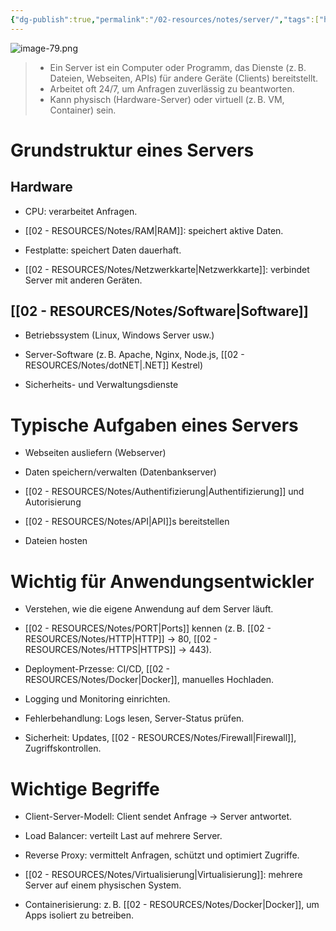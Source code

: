 ```yaml
---
{"dg-publish":true,"permalink":"/02-resources/notes/server/","tags":["hardware/server","AI-generated"],"noteIcon":"","updated":"2025-09-05T10:12:31.785+02:00"}
---
```


![image-79.png](/img/user/02%20-%20RESOURCES/Files/image-79.png)

>- Ein Server ist ein Computer oder Programm, das Dienste (z. B. Dateien, Webseiten, APIs) für andere Geräte (Clients) bereitstellt.  
>- Arbeitet oft 24/7, um Anfragen zuverlässig zu beantworten.
>- Kann physisch (Hardware-Server) oder virtuell (z. B. VM, Container) sein.


# Grundstruktur eines Servers

## Hardware

- CPU: verarbeitet Anfragen.
   
- [[02 - RESOURCES/Notes/RAM\|RAM]]: speichert aktive Daten.
   
- Festplatte: speichert Daten dauerhaft.
   
- [[02 - RESOURCES/Notes/Netzwerkkarte\|Netzwerkkarte]]: verbindet Server mit anderen Geräten.


## [[02 - RESOURCES/Notes/Software\|Software]]

- Betriebssystem (Linux, Windows Server usw.)
   
- Server-Software (z. B. Apache, Nginx, Node.js, [[02 - RESOURCES/Notes/dotNET\|.NET]] Kestrel)
   
- Sicherheits- und Verwaltungsdienste


# Typische Aufgaben eines Servers

- Webseiten ausliefern (Webserver)

- Daten speichern/verwalten (Datenbankserver)

- [[02 - RESOURCES/Notes/Authentifizierung\|Authentifizierung]] und Autorisierung

- [[02 - RESOURCES/Notes/API\|API]]s bereitstellen

- Dateien hosten


# Wichtig für Anwendungsentwickler

- Verstehen, wie die eigene Anwendung auf dem Server läuft.

- [[02 - RESOURCES/Notes/PORT\|Ports]] kennen (z. B. [[02 - RESOURCES/Notes/HTTP\|HTTP]] → 80, [[02 - RESOURCES/Notes/HTTPS\|HTTPS]] → 443).

- Deployment-Przesse: CI/CD, [[02 - RESOURCES/Notes/Docker\|Docker]], manuelles Hochladen.

- Logging und Monitoring einrichten.

- Fehlerbehandlung: Logs lesen, Server-Status prüfen.

- Sicherheit: Updates, [[02 - RESOURCES/Notes/Firewall\|Firewall]], Zugriffskontrollen.


# Wichtige Begriffe

- Client-Server-Modell: Client sendet Anfrage → Server antwortet.

- Load Balancer: verteilt Last auf mehrere Server.

- Reverse Proxy: vermittelt Anfragen, schützt und optimiert Zugriffe.

- [[02 - RESOURCES/Notes/Virtualisierung\|Virtualisierung]]: mehrere Server auf einem physischen System.

- Containerisierung: z. B. [[02 - RESOURCES/Notes/Docker\|Docker]], um Apps isoliert zu betreiben.